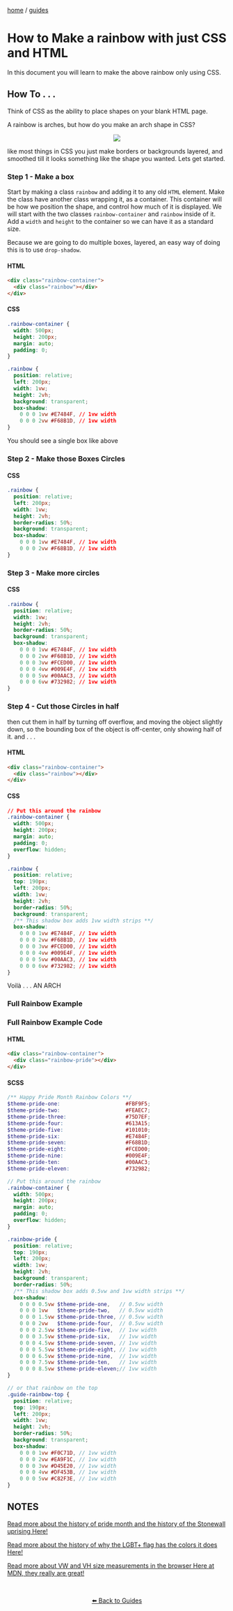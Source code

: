 <p><a href="/">home</a> / <a href="/guides">guides</a></p>
<div class="rainbow-retro"></div>

# How to Make a rainbow with just CSS and HTML


<p class="spacers"> </p>
<p class="spacers"> </p>
<div class="rainbow-container">
  <div class="guide-rainbow-pride"></div>
</div>
<p class="spacers"> </p>

<p>In this document you will learn to make the above rainbow only using CSS. </p>

<p class="spacers"> </p>

## How To . . . 


<p>Think of CSS as the ability to place shapes on your blank HTML page. </p>


<p>A rainbow is arches, but how do you make an arch shape in CSS?</p>

<div align="center">
  <img src="/assets/media/images/guides/images/neatpartyoudont.jpg" />
</div>

<p>like most things in CSS you just make borders or backgrounds layered, and smoothed till it looks something like the shape you wanted. Lets get started.</p>

<p class="spacers"> </p>

### Step 1 - Make a box

Start by making a class `rainbow` and adding it to any old `HTML` element. Make the class have another class wrapping it, as a container. This container will be how we position the shape, and control how much of it is displayed. We will start with the two classes `rainbow-container` and `rainbow` inside of it. Add a `width` and `height` to the container so we can have it as a standard size.

Because we are going to do multiple boxes, layered, an easy way of doing this is to use `drop-shadow`.

#### HTML

```html
<div class="rainbow-container">
  <div class="rainbow"></div>
</div>
```

#### CSS

```css
.rainbow-container {
  width: 500px;
  height: 200px;
  margin: auto;
  padding: 0;
}

.rainbow {
  position: relative;
  left: 200px;
  width: 1vw;
  height: 2vh;
  background: transparent;
  box-shadow:
    0 0 0 1vw #E7484F, // 1vw width
    0 0 0 2vw #F68B1D, // 1vw width
}
```
<p class="spacers"> </p>
<p class="spacers"> </p>
<div class="rainbow-container-flow">
  <div class="guide-rainbow-01"></div>
</div>
<p class="spacers"> </p>
<p class="spacers"> </p>

<p>You should see a single box like above</p>

### Step 2 - Make those Boxes Circles

#### CSS

```css
.rainbow {
  position: relative;
  left: 200px;
  width: 1vw;
  height: 2vh;
  border-radius: 50%;
  background: transparent;
  box-shadow:
    0 0 0 1vw #E7484F, // 1vw width
    0 0 0 2vw #F68B1D, // 1vw width
}
```

<p class="spacers"> </p>
<p class="spacers"> </p>
<div class="rainbow-container-flow">
  <div class="guide-rainbow-02"></div>
</div>
<p class="spacers"> </p>
<p class="spacers"> </p>

### Step 3 - Make more circles

#### CSS

```css
.rainbow {
  position: relative;
  width: 1vw;
  height: 2vh;
  border-radius: 50%;
  background: transparent;
  box-shadow:
    0 0 0 1vw #E7484F, // 1vw width
    0 0 0 2vw #F68B1D, // 1vw width
    0 0 0 3vw #FCED00, // 1vw width
    0 0 0 4vw #009E4F, // 1vw width
    0 0 0 5vw #00AAC3, // 1vw width
    0 0 0 6vw #732982; // 1vw width
}
```

<p class="spacers"> </p>
<p class="spacers"> </p>
<div class="rainbow-container-flow">
  <div class="guide-rainbow-03"></div>
</div>
<p class="spacers"> </p>
<p class="spacers"> </p>

<p class="spacers"> </p>

### Step 4 - Cut those Circles in half

<p>then cut them in half by turning off overflow, and moving the object slightly down, so the bounding box of the object is off-center, only showing half of it. and . . . </p>


#### HTML

```html
<div class="rainbow-container">
  <div class="rainbow"></div>
</div>
```


#### CSS

```css
// Put this around the rainbow
.rainbow-container {
  width: 500px;
  height: 200px;
  margin: auto;
  padding: 0;
  overflow: hidden;
}

.rainbow {
  position: relative;
  top: 190px;
  left: 200px;
  width: 1vw;
  height: 2vh;
  border-radius: 50%;
  background: transparent;
  /** This shadow box adds 1vw width strips **/
  box-shadow:
    0 0 0 1vw #E7484F, // 1vw width
    0 0 0 2vw #F68B1D, // 1vw width
    0 0 0 3vw #FCED00, // 1vw width
    0 0 0 4vw #009E4F, // 1vw width
    0 0 0 5vw #00AAC3, // 1vw width
    0 0 0 6vw #732982; // 1vw width
}
```
<p>Voilà . . . AN ARCH</p>

<div class="rainbow-container">
  <div class="guide-rainbow-04"></div>
</div>


<p class="spacers"> </p>

### Full Rainbow Example

<div class="rainbow-container">
  <div class="guide-rainbow-pride"></div>
</div>


<p class="spacers"> </p>

### Full Rainbow Example Code

#### HTML 

```html
<div class="rainbow-container">
  <div class="rainbow-pride"></div>
</div>
```

#### SCSS

```scss
/** Happy Pride Month Rainbow Colors **/
$theme-pride-one:                     #FBF9F5;
$theme-pride-two:                     #FEAEC7;
$theme-pride-three:                   #75D7EF;
$theme-pride-four:                    #613A15;
$theme-pride-five:                    #101010;
$theme-pride-six:                     #E7484F;
$theme-pride-seven:                   #F68B1D;
$theme-pride-eight:                   #FCED00;
$theme-pride-nine:                    #009E4F;
$theme-pride-ten:                     #00AAC3;
$theme-pride-eleven:                  #732982;

// Put this around the rainbow
.rainbow-container {
  width: 500px;
  height: 200px;
  margin: auto;
  padding: 0;
  overflow: hidden;
}

.rainbow-pride {
  position: relative;
  top: 190px;
  left: 200px;
  width: 1vw;
  height: 2vh;
  background: transparent;
  border-radius: 50%;
  /** This shadow box adds 0.5vw and 1vw width strips **/
  box-shadow:
    0 0 0 0.5vw $theme-pride-one,   // 0.5vw width
    0 0 0 1vw   $theme-pride-two,   // 0.5vw width
    0 0 0 1.5vw $theme-pride-three, // 0.5vw width
    0 0 0 2vw   $theme-pride-four,  // 0.5vw width
    0 0 0 2.5vw $theme-pride-five,  // 1vw width
    0 0 0 3.5vw $theme-pride-six,   // 1vw width
    0 0 0 4.5vw $theme-pride-seven, // 1vw width
    0 0 0 5.5vw $theme-pride-eight, // 1vw width
    0 0 0 6.5vw $theme-pride-nine,  // 1vw width
    0 0 0 7.5vw $theme-pride-ten,   // 1vw width
    0 0 0 8.5vw $theme-pride-eleven;// 1vw width
}

// or that rainbow on the top
.guide-rainbow-top {
  position: relative;
  top: 190px;
  left: 200px;
  width: 1vw;
  height: 2vh;
  border-radius: 50%;
  background: transparent;
  box-shadow:
    0 0 0 1vw #F0C71D, // 1vw width
    0 0 0 2vw #EA9F1C, // 1vw width
    0 0 0 3vw #D45E20, // 1vw width
    0 0 0 4vw #DF453B, // 1vw width
    0 0 0 5vw #C82F3E, // 1vw width
}
```
<p class="spacers"> </p>


## NOTES

<p><a href="https://www.loc.gov/lgbt-pride-month/about/">Read more about the history of pride month and the history of the Stonewall uprising Here!</a></p>

<p><a href="https://en.wikipedia.org/wiki/Rainbow_flag_(LGBT)#2010s_to_present">Read more about the history of why the LGBT+ flag has the colors it does Here!</a></p>

<p><a href="https://developer.mozilla.org/en-US/docs/Learn/CSS/Building_blocks/Values_and_units">Read more about VW and VH size measurements in the browser Here at MDN, they really are great!</a></p>

<p class="spacers"> <br /></p>
<div align="center" >
  <p>
    <a href="https://beau.sh/guides/">⬅️ Back to Guides</a>
  </p>
</div>

